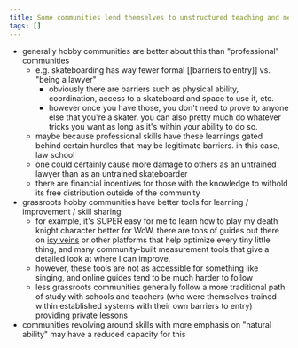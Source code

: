 ```yaml
---
title: Some communities lend themselves to unstructured teaching and mentorship
tags: []
---
```


- generally hobby communities are better about this than "professional" communities
	- e.g. skateboarding has way fewer formal [[barriers to entry]] vs. "being a lawyer"
		- obviously there are barriers such as physical ability, coordination, access to a skateboard and space to use it, etc.
		- however once you have those, you don't need to prove to anyone else that you're a skater. you can also pretty much do whatever tricks you want as long as it's within your ability to do so.
	- maybe because professional skills have these learnings gated behind certain hurdles that may be legitimate barriers. in this case, law school
	- one could certainly cause more damage to others as an untrained lawyer than as an untrained skateboarder
	- there are financial incentives for those with the knowledge to withold its free distribution outside of the community
- grassroots hobby communities have better tools for learning / improvement / skill sharing
	- for example, it's SUPER easy for me to learn how to play my death knight character better for WoW. there are tons of guides out there on [icy veins](https://www.icy-veins.com/) or other platforms that help optimize every tiny little thing, and many community-built measurement tools that give a detailed look at where I can improve. 
	- however, these tools are not as accessible for something like singing, and online guides tend to be much harder to follow
	- less grassroots communities generally follow a more traditional path of study with schools and teachers (who were themselves trained within established systems with their own barriers to entry) providing private lessons
- communities revolving around skills with more emphasis on "natural ability" may have a reduced capacity for this